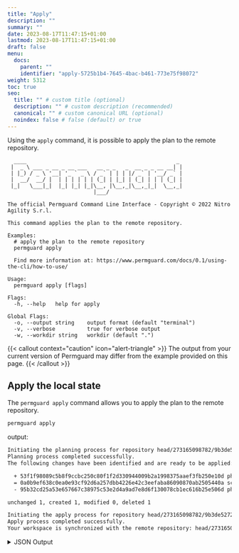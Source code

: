 ```yaml
---
title: "Apply"
description: ""
summary: ""
date: 2023-08-17T11:47:15+01:00
lastmod: 2023-08-17T11:47:15+01:00
draft: false
menu:
  docs:
    parent: ""
    identifier: "apply-5725b1b4-7645-4bac-b461-773e75f98072"
weight: 5312
toc: true
seo:
  title: "" # custom title (optional)
  description: "" # custom description (recommended)
  canonical: "" # custom canonical URL (optional)
  noindex: false # false (default) or true
---
```

Using the `apply` command, it is possible to apply the plan to the remote repository.

```text
  ____                                               _
 |  _ \ ___ _ __ _ __ ___   __ _ _   _  __ _ _ __ __| |
 | |_) / _ \ '__| '_ ` _ \ / _` | | | |/ _` | '__/ _` |
 |  __/  __/ |  | | | | | | (_| | |_| | (_| | | | (_| |
 |_|   \___|_|  |_| |_| |_|\__, |\__,_|\__,_|_|  \__,_|
                           |___/

The official Permguard Command Line Interface - Copyright © 2022 Nitro Agility S.r.l.

This command applies the plan to the remote repository.

Examples:
  # apply the plan to the remote repository
  permguard apply

  Find more information at: https://www.permguard.com/docs/0.1/using-the-cli/how-to-use/

Usage:
  permguard apply [flags]

Flags:
  -h, --help   help for apply

Global Flags:
  -o, --output string    output format (default "terminal")
  -v, --verbose          true for verbose output
  -w, --workdir string   workdir (default ".")
```

{{< callout context="caution" icon="alert-triangle" >}}
The output from your current version of Permguard may differ from the example provided on this page.
{{< /callout >}}

## Apply the local state

The `permguard apply` command allows you to apply the plan to the remote repository.

```bash
permguard apply
```

output:

```bash
Initiating the planning process for repository head/273165098782/9b3de5272b0447f2a8d1024937bdef11.
Planning process completed successfully.
The following changes have been identified and are ready to be applied:

  + 53f1f98089c5b8f9ccbc250c80f1f2d330944009b2a1998375aaef3fb250e10d pharmacy-branch-management1
  = 0a0b9ef638c0ea0e93cf92d6a257dbb4226e42c3eefaba86090870ab2505440a schema
  - 95b32cd25a53e657667c38975c53e2d4a9ad7e8d6f130078cb1ec616b25e506d pharmacy-branch-management

unchanged 1, created 1, modified 0, deleted 1

Initiating the apply process for repository head/273165098782/9b3de5272b0447f2a8d1024937bdef11.
Apply process completed successfully.
Your workspace is synchronized with the remote repository: head/273165098782/9b3de5272b0447f2a8d1024937bdef11.
```

<details>
  <summary>
    JSON Output
  </summary>

```bash
permguard apply --output json
```

output:

```bash
{
  "plan": {
    "create": [
      {
        "oname": "pharmacy-branch-management1",
        "otype": "blob",
        "oid": "53f1f98089c5b8f9ccbc250c80f1f2d330944009b2a1998375aaef3fb250e10d",
        "codeid": "pharmacy-branch-management1",
        "codetype": "acpolicy",
        "state": "create"
      }
    ],
    "delete": [
      {
        "oname": "pharmacy-branch-management2",
        "otype": "blob",
        "oid": "9ee3bbbc7fbb2bac3f532cb2b9897293d29d7cdf0bacfc05a5affa11ceb51427",
        "codeid": "pharmacy-branch-management2",
        "codetype": "acpolicy",
        "state": "delete"
      }
    ],
    "modify": [],
    "unchanged": [
      {
        "oname": "schema",
        "otype": "blob",
        "oid": "0a0b9ef638c0ea0e93cf92d6a257dbb4226e42c3eefaba86090870ab2505440a",
        "codeid": "schema",
        "codetype": "schema",
        "state": "unchanged"
      }
    ]
  }
}
```

</details>
